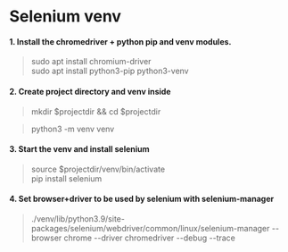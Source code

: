 # Selenium venv

#### 1. Install the chromedriver + python pip and venv modules.

> sudo apt install chromium-driver  
> sudo apt install python3-pip python3-venv

#### 2. Create project directory and venv inside

> mkdir $projectdir && cd $projectdir

> python3 -m venv venv

#### 3. Start the venv and install selenium

> source $projectdir/venv/bin/activate  
> pip install selenium

#### 4. Set browser+driver to be used by selenium with selenium-manager

> ./venv/lib/python3.9/site-packages/selenium/webdriver/common/linux/selenium-manager --browser chrome --driver chromedriver --debug --trace

